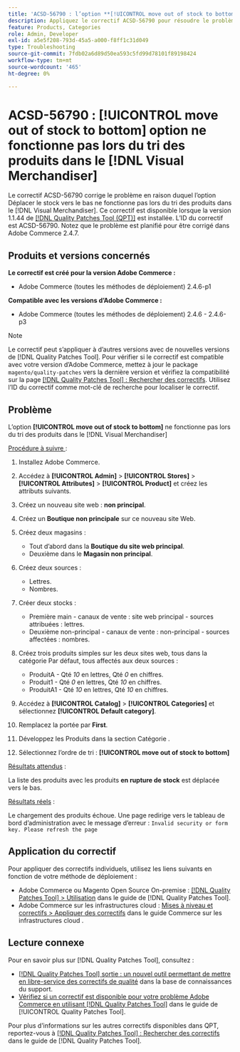```yaml
---
title: 'ACSD-56790 : l’option **[!UICONTROL move out of stock to bottom]** ne fonctionne pas lors du tri des produits dans le  [!DNL Visual Merchandiser]'
description: Appliquez le correctif ACSD-56790 pour résoudre le problème d’Adobe Commerce en raison duquel l’option Déplacer le stock vers le bas ne fonctionne pas lors du tri des produits dans le marchandiseur visuel.
feature: Products, Categories
role: Admin, Developer
exl-id: a5e5f208-793d-45a5-a000-f8ff1c31d049
type: Troubleshooting
source-git-commit: 7fdb02a6d89d50ea593c5fd99d78101f89198424
workflow-type: tm+mt
source-wordcount: '465'
ht-degree: 0%

---
```


# ACSD-56790 : **[!UICONTROL move out of stock to bottom]** option ne fonctionne pas lors du tri des produits dans le [!DNL Visual Merchandiser]

Le correctif ACSD-56790 corrige le problème en raison duquel l’option Déplacer le stock vers le bas ne fonctionne pas lors du tri des produits dans le [!DNL Visual Merchandiser]. Ce correctif est disponible lorsque la version 1.1.44 de [[!DNL Quality Patches Tool (QPT)]](https://experienceleague.adobe.com/en/docs/commerce-operations/tools/quality-patches-tool/quality-patches-tool-to-self-serve-quality-patches) est installée. L’ID du correctif est ACSD-56790. Notez que le problème est planifié pour être corrigé dans Adobe Commerce 2.4.7.

## Produits et versions concernés

**Le correctif est créé pour la version Adobe Commerce :**

* Adobe Commerce (toutes les méthodes de déploiement) 2.4.6-p1

**Compatible avec les versions d’Adobe Commerce :**

* Adobe Commerce (toutes les méthodes de déploiement) 2.4.6 - 2.4.6-p3

>[!NOTE]
>
>Le correctif peut s’appliquer à d’autres versions avec de nouvelles versions de [!DNL Quality Patches Tool]. Pour vérifier si le correctif est compatible avec votre version d’Adobe Commerce, mettez à jour le package `magento/quality-patches` vers la dernière version et vérifiez la compatibilité sur la page [[!DNL Quality Patches Tool] : Rechercher des correctifs](https://experienceleague.adobe.com/tools/commerce-quality-patches/index.html). Utilisez l’ID du correctif comme mot-clé de recherche pour localiser le correctif.

## Problème

L’option **[!UICONTROL move out of stock to bottom]** ne fonctionne pas lors du tri des produits dans le [!DNL Visual Merchandiser]

<u>Procédure à suivre </u> :

1. Installez Adobe Commerce.
1. Accédez à **[!UICONTROL Admin]** > **[!UICONTROL Stores]** > **[!UICONTROL Attributes]** > **[!UICONTROL Product]** et créez les attributs suivants.
1. Créez un nouveau site web : **non principal**.
1. Créez un **Boutique non principale** sur ce nouveau site Web.
1. Créez deux magasins :

   * Tout d’abord dans la **Boutique du site web principal**.
   * Deuxième dans le **Magasin non principal**.

1. Créez deux sources :
   * Lettres.
   * Nombres.

1. Créer deux stocks :
   * Première main - canaux de vente : site web principal - sources attribuées : lettres.
   * Deuxième non-principal - canaux de vente : non-principal - sources affectées : nombres.

1. Créez trois produits simples sur les deux sites web, tous dans la catégorie Par défaut, tous affectés aux deux sources :

   * ProduitA - Qté *10* en lettres, Qté *0* en chiffres.
   * Produit1 - Qté *0* en lettres, Qté *10* en chiffres.
   * ProduitA1 - Qté *10* en lettres, Qté *10* en chiffres.

1. Accédez à **[!UICONTROL Catalog]** > **[!UICONTROL Categories]** et sélectionnez **[!UICONTROL Default category]**.
1. Remplacez la portée par **First**.
1. Développez les Produits dans la section Catégorie .
1. Sélectionnez l’ordre de tri : **[!UICONTROL move out of stock to bottom]**

<u>Résultats attendus</u> :

La liste des produits avec les produits **en rupture de stock** est déplacée vers le bas.

<u>Résultats réels</u> :

Le chargement des produits échoue. Une page redirige vers le tableau de bord d’administration avec le message d’erreur : `Invalid security or form key. Please refresh the page`

## Application du correctif

Pour appliquer des correctifs individuels, utilisez les liens suivants en fonction de votre méthode de déploiement :

* Adobe Commerce ou Magento Open Source On-premise : [[!DNL Quality Patches Tool] > Utilisation](/help/tools/quality-patches-tool/usage.md) dans le guide de [!DNL Quality Patches Tool].
* Adobe Commerce sur les infrastructures cloud : [Mises à niveau et correctifs > Appliquer des correctifs](https://experienceleague.adobe.com/docs/commerce-cloud-service/user-guide/develop/upgrade/apply-patches.html) dans le guide Commerce sur les infrastructures cloud .

## Lecture connexe

Pour en savoir plus sur [!DNL Quality Patches Tool], consultez :

* [[!DNL Quality Patches Tool] sortie : un nouvel outil permettant de mettre en libre-service des correctifs de qualité](https://experienceleague.adobe.com/en/docs/commerce-operations/tools/quality-patches-tool/quality-patches-tool-to-self-serve-quality-patches) dans la base de connaissances du support.
* [Vérifiez si un correctif est disponible pour votre problème Adobe Commerce en utilisant [!DNL Quality Patches Tool]](/help/tools/quality-patches-tool/patches-available-in-qpt/check-patch-for-magento-issue-with-magento-quality-patches.md) dans le guide de [!UICONTROL Quality Patches Tool].


Pour plus d’informations sur les autres correctifs disponibles dans QPT, reportez-vous à [[!DNL Quality Patches Tool] : Rechercher des correctifs](https://experienceleague.adobe.com/tools/commerce-quality-patches/index.html) dans le guide de [!DNL Quality Patches Tool].
